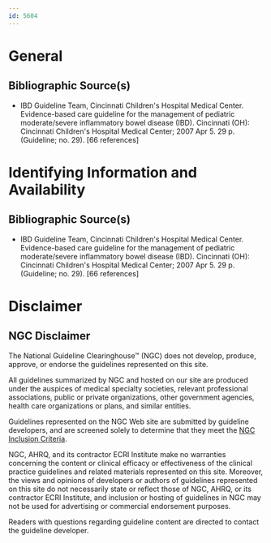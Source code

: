 ```yaml
---
id: 5604
---
```


# General

## Bibliographic Source(s)

- IBD Guideline Team, Cincinnati Children's Hospital Medical Center. Evidence-based care guideline for the management of pediatric moderate/severe inflammatory bowel disease (IBD). Cincinnati (OH): Cincinnati Children's Hospital Medical Center; 2007 Apr 5. 29 p. (Guideline; no. 29). [66 references]

# Identifying Information and Availability

## Bibliographic Source(s)

- IBD Guideline Team, Cincinnati Children's Hospital Medical Center. Evidence-based care guideline for the management of pediatric moderate/severe inflammatory bowel disease (IBD). Cincinnati (OH): Cincinnati Children's Hospital Medical Center; 2007 Apr 5. 29 p. (Guideline; no. 29). [66 references]

# Disclaimer

## NGC Disclaimer

The National Guideline Clearinghouse™ (NGC) does not develop, produce, approve, or endorse the guidelines represented on this site.

All guidelines summarized by NGC and hosted on our site are produced under the auspices of medical specialty societies, relevant professional associations, public or private organizations, other government agencies, health care organizations or plans, and similar entities.

Guidelines represented on the NGC Web site are submitted by guideline developers, and are screened solely to determine that they meet the [NGC Inclusion Criteria](/help-and-about/summaries/inclusion-criteria).

NGC, AHRQ, and its contractor ECRI Institute make no warranties concerning the content or clinical efficacy or effectiveness of the clinical practice guidelines and related materials represented on this site. Moreover, the views and opinions of developers or authors of guidelines represented on this site do not necessarily state or reflect those of NGC, AHRQ, or its contractor ECRI Institute, and inclusion or hosting of guidelines in NGC may not be used for advertising or commercial endorsement purposes.

Readers with questions regarding guideline content are directed to contact the guideline developer.


